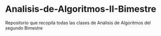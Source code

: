 # Analisis-de-Algoritmos-II-Bimestre
Repositorio que recopila todas las clases de Análisis de Algoritmos del segundo Bimestre
